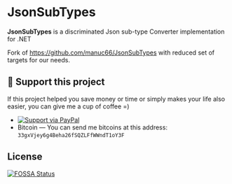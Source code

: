 # __JsonSubTypes__
__JsonSubTypes__ is a discriminated Json sub-type Converter implementation for .NET

Fork of https://github.com/manuc66/JsonSubTypes with reduced set of targets for our needs.


## 💖 Support this project
If this project helped you save money or time or simply makes your life also easier, you can give me a cup of coffee =)

- [![Support via PayPal](https://cdn.rawgit.com/twolfson/paypal-github-button/1.0.0/dist/button.svg)](https://www.paypal.me/manuc66)
- Bitcoin — You can send me bitcoins at this address: `33gxVjey6g4Beha26fSQZLFfWWndT1oY3F`


## License
[![FOSSA Status](https://app.fossa.io/api/projects/git%2Bgithub.com%2Fmanuc66%2FJsonSubTypes.svg?type=large)](https://app.fossa.io/projects/git%2Bgithub.com%2Fmanuc66%2FJsonSubTypes?ref=badge_large)